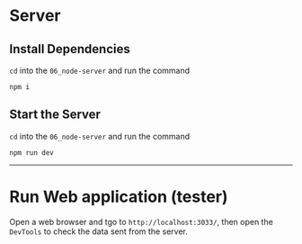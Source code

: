 # Server

## Install Dependencies

`cd` into the `06_node-server` and run the command
```
npm i
```

## Start the Server

`cd` into the `06_node-server` and run the command

```
npm run dev
```

---

# Run Web application (tester)
Open a web browser and tgo to `http://localhost:3033/`, then open the `DevTools` to check the data sent from the server.

